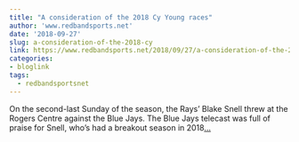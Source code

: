 ```yaml
---
title: "A consideration of the 2018 Cy Young races"
author: 'www.redbandsports.net'
date: '2018-09-27'
slug: a-consideration-of-the-2018-cy
link: https://www.redbandsports.net/2018/09/27/a-consideration-of-the-2018-cy-young-races/
categories:
- bloglink
tags:
  - redbandsportsnet
---
```


On the second-last Sunday of the season, the Rays’ Blake Snell threw at the Rogers Centre against the Blue Jays. The Blue Jays telecast was full of praise for Snell, who’s had a breakout season in 2018[... <i class="fas fa-external-link-alt"></i>](https://www.redbandsports.net/2018/09/27/a-consideration-of-the-2018-cy-young-races/)

